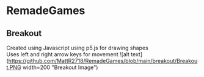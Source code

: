 # RemadeGames
##  Breakout
Created using Javascript using p5.js for drawing shapes\
Uses left and right arrow keys for movement
![alt text](https://github.com/MattR2718/RemadeGames/blob/main/breakout/Breakout.PNG width=200 "Breakout Image")
